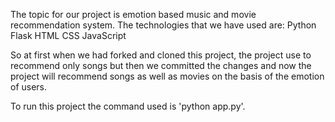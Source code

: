 The topic for our project is emotion based music and movie recommendation system.
The technologies that we have used are:
Python
Flask
HTML
CSS
JavaScript

So at first when we had forked and cloned this project, the project use to recommend only songs but then we committed the changes and now the project will recommend songs as well as movies on the basis of the emotion of users.

To run this project the command used is 'python app.py'.